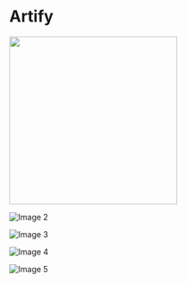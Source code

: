 # Artify

<img src="https://raw.githubusercontent.com/Kartik2301/data/master/img1.jpg" width="300">


![Image 2](https://raw.githubusercontent.com/Kartik2301/data/master/img2.jpg)

![Image 3](https://raw.githubusercontent.com/Kartik2301/data/master/img3.jpg)

![Image 4](https://raw.githubusercontent.com/Kartik2301/data/master/img4.jpg)

![Image 5](https://raw.githubusercontent.com/Kartik2301/data/master/img5.jpg)
